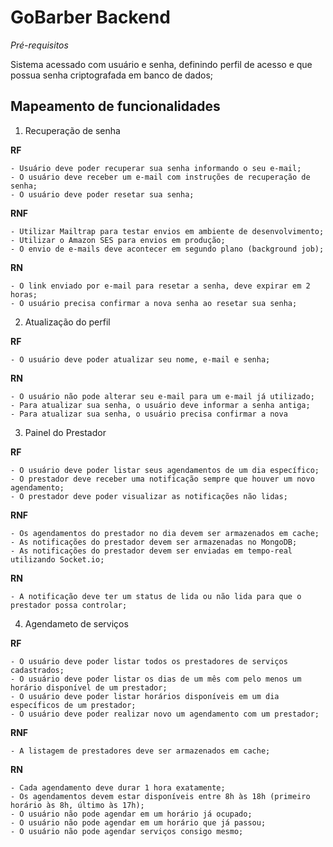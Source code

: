 # GoBarber Backend
  
  *Pré-requisitos*

  Sistema acessado com usuário e senha, definindo perfil de acesso e que possua senha criptografada em banco de dados;

## Mapeamento de funcionalidades

1. Recuperação de senha
   
  **RF**

    - Usuário deve poder recuperar sua senha informando o seu e-mail;
    - O usuário deve receber um e-mail com instruções de recuperação de senha;
    - O usuário deve poder resetar sua senha;

  **RNF**

    - Utilizar Mailtrap para testar envios em ambiente de desenvolvimento;
    - Utilizar o Amazon SES para envios em produção;
    - O envio de e-mails deve acontecer em segundo plano (background job);

  **RN**

    - O link enviado por e-mail para resetar a senha, deve expirar em 2 horas;
    - O usuário precisa confirmar a nova senha ao resetar sua senha;

2. Atualização do perfil

  **RF**

    - O usuário deve poder atualizar seu nome, e-mail e senha;

  **RN**

    - O usuário não pode alterar seu e-mail para um e-mail já utilizado;
    - Para atualizar sua senha, o usuário deve informar a senha antiga;
    - Para atualizar sua senha, o usuário precisa confirmar a nova

3. Painel do Prestador
   
  **RF**

    - O usuário deve poder listar seus agendamentos de um dia específico;
    - O prestador deve receber uma notificação sempre que houver um novo agendamento;
    - O prestador deve poder visualizar as notificações não lidas;
  
  **RNF**

    - Os agendamentos do prestador no dia devem ser armazenados em cache;
    - As notificações do prestador devem ser armazenadas no MongoDB;
    - As notificações do prestador devem ser enviadas em tempo-real utilizando Socket.io;
  
  **RN**

    - A notificação deve ter um status de lida ou não lida para que o prestador possa controlar;

4. Agendameto de serviços
   
  **RF**

    - O usuário deve poder listar todos os prestadores de serviços cadastrados;
    - O usuário deve poder listar os dias de um mês com pelo menos um horário disponível de um prestador;
    - O usuário deve poder listar horários disponíveis em um dia específicos de um prestador;
    - O usuário deve poder realizar novo um agendamento com um prestador;

  **RNF**

    - A listagem de prestadores deve ser armazenados em cache;

  **RN**

    - Cada agendamento deve durar 1 hora exatamente;
    - Os agendamentos devem estar disponíveis entre 8h às 18h (primeiro horário às 8h, último às 17h);
    - O usuário não pode agendar em um horário já ocupado;
    - O usuário não pode agendar em um horário que já passou;
    - O usuário não pode agendar serviços consigo mesmo;
